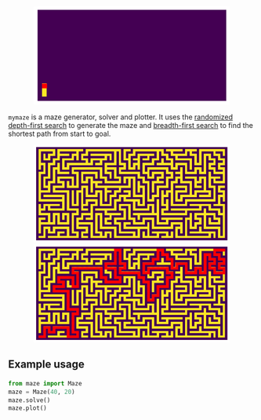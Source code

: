 <p align="center">
<img src="img/maze.gif" style="height: 200px; width:400px;"/>
</p>

`mymaze` is a maze generator, solver and plotter. It uses the [randomized depth-first search](https://en.wikipedia.org/wiki/Maze_generation_algorithm#Randomized_depth-first_search) to generate the maze and [breadth-first search](https://en.wikipedia.org/wiki/Breadth-first_search) to find the shortest path from start to goal.

<p align="center">
<img src="img/maze.png" style="height: 200px; width:400px;"/>
<img src="img/maze_solved.png" style="height: 200px; width:400px;"/>
</p>

Example usage
-------------
```python
from maze import Maze
maze = Maze(40, 20)
maze.solve()
maze.plot()
```
